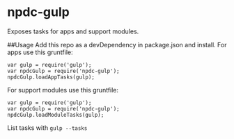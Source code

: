 # npdc-gulp
Exposes tasks for apps and support modules.

##Usage
Add this repo as a devDependency in package.json and install.
For apps use this gruntfile:

    var gulp = require('gulp');
    var npdcGulp = require('npdc-gulp');
    npdcGulp.loadAppTasks(gulp);

For support modules use this gruntfile:

    var gulp = require('gulp');
    var npdcGulp = require('npdc-gulp');
    npdcGulp.loadModuleTasks(gulp);

List tasks with ```gulp --tasks```
